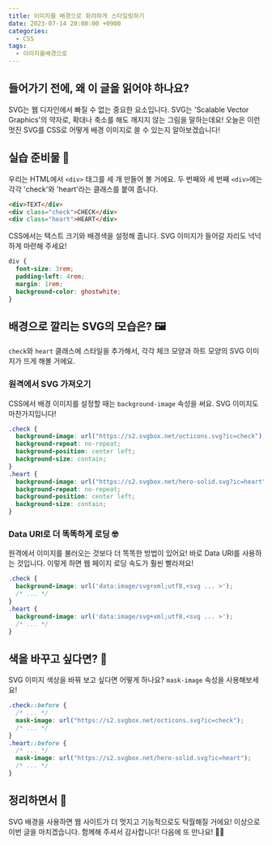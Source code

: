 ```yaml
---
title: 이미지를 배경으로 화려하게 스타일링하기
date: 2023-07-14 20:00:00 +0900
categories:
  - CSS
tags:
  - 이미지를배경으로
---
```


## 들어가기 전에, 왜 이 글을 읽어야 하나요?

SVG는 웹 디자인에서 빠질 수 없는 중요한 요소입니다. SVG는 'Scalable Vector Graphics'의 약자로, 확대나 축소를 해도 깨지지 않는 그림을 말하는데요! 오늘은 이런 멋진 SVG를 CSS로 어떻게 배경 이미지로 쓸 수 있는지 알아보겠습니다!

## 실습 준비물 🎒
우리는 HTML에서 `<div>` 태그를 세 개 만들어 볼 거에요. 두 번째와 세 번째 `<div>`에는 각각 'check'와 'heart'라는 클래스를 붙여 줍니다.

```html
<div>TEXT</div>
<div class="check">CHECK</div>
<div class="heart">HEART</div>
```

CSS에서는 텍스트 크기와 배경색을 설정해 줍니다. SVG 이미지가 들어갈 자리도 넉넉하게 마련해 주세요!

```css
div {
  font-size: 3rem;
  padding-left: 4rem;
  margin: 1rem;
  background-color: ghostwhite;
}
```

## 배경으로 깔리는 SVG의 모습은? 🖼️
`check`와 `heart` 클래스에 스타일을 추가해서, 각각 체크 모양과 하트 모양의 SVG 이미지가 뜨게 해볼 거에요.

### 원격에서 SVG 가져오기
CSS에서 배경 이미지를 설정할 때는 `background-image` 속성을 써요. SVG 이미지도 마찬가지입니다!

```css
.check {
  background-image: url("https://s2.svgbox.net/octicons.svg?ic=check");
  background-repeat: no-repeat;
  background-position: center left;
  background-size: contain;
}
.heart {
  background-image: url("https://s2.svgbox.net/hero-solid.svg?ic=heart");
  background-repeat: no-repeat;
  background-position: center left;
  background-size: contain;
}
```

### Data URI로 더 똑똑하게 로딩 🤓
원격에서 이미지를 불러오는 것보다 더 똑똑한 방법이 있어요! 바로 Data URI를 사용하는 것입니다. 이렇게 하면 웹 페이지 로딩 속도가 훨씬 빨라져요!

```css
.check {
  background-image: url('data:image/svg+xml;utf8,<svg ... >');
  /* ... */
}
.heart {
  background-image: url('data:image/svg+xml;utf8,<svg ... >');
  /* ... */
}
```

## 색을 바꾸고 싶다면? 🍯
SVG 이미지 색상을 바꿔 보고 싶다면 어떻게 하나요? `mask-image` 속성을 사용해보세요!

```css
.check::before {
  /* ... */
  mask-image: url("https://s2.svgbox.net/octicons.svg?ic=check");
  /* ... */
}
.heart::before {
  /* ... */
  mask-image: url("https://s2.svgbox.net/hero-solid.svg?ic=heart");
  /* ... */
}
```

## 정리하면서 📝
SVG 배경을 사용하면 웹 사이트가 더 멋지고 기능적으로도 탁월해질 거에요! 이상으로 이번 글을 마치겠습니다. 함께해 주셔서 감사합니다! 다음에 또 만나요! 👋🎈

